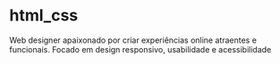 # html_css
Web designer apaixonado por criar experiências online atraentes e funcionais. Focado em design responsivo, usabilidade e acessibilidade

